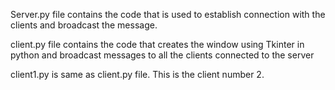 Server.py file contains the code that is used to establish connection with the clients and broadcast the message.

client.py file contains the code that creates the window using Tkinter in python and broadcast messages to all the clients connected to the server

client1.py is same as client.py file. This is the client number 2.

